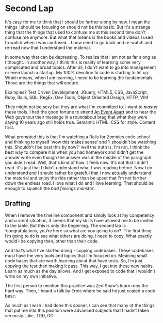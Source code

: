# Second Lap

It's easy for me to think that I should be farther along by now. I mean the things I should be focusing on should not be this basic. But it's a strange thing that the things that used to confuse me at this second time don't confuse me anymore. But what that means is the books and videos I used to watch when I was confused... I now need to go back and re-watch and re-read now that I understand the material. 

In some way that can be depressing. To realize that I am not as far along as I thought. In another way, I think this is reality of learning some very complicated and broad topics. After all, I don't want to go into management or even launch a startup. My 100% devotion to code is starting to let up. Which means, when I am learning, I need to be learning the fundamentals. Those are the things that will endure. 

Examples?
Test Driven Development, JQuery, HTML5, CSS, JavaScript, Ruby, Rails, SQL, RegEx, Dev Tools, Object Oriented Design, HTTP, VIM

They might not be sexy but they are what I'm committed to. I want to _master_ these tools. I had the good fortune to attend [An Event Apart]() and to hear the Web guys tout their message in a roundabout brag that what they were saying 10 years ago still holds true. Semantic HTML. CSS for style. Content first. 

What prompted this is that I'm watching a Rails for Zombies code school and thinking to myself 'wow this makes sense' and 'I shouldn't be watching this. Shouldn't I be past this by now?' well the truth is, I'm not. I think the best way to compare it is when you had homework and didn't get the answer write even though the answer was in the middle of the paragraph you didn't read. Well, that's kind of how it feels now. It's not that I didn't read. It's just that I didn't understand what I was reading before. Now I do understand and I should rather be grateful that I now actually understand the material and enjoy the ride rather than be upset that I'm not farther down the endless road. I love what I do and I love learning. That should be enough to squelch the _bad feelings monster_.

## Drafting

When I remove the timeline component and simply look at my competency and current situation, it seems that my skills have allowed me to be invited to the table. But this is only the beginning. The second lap is ‘congratulations, you’re here so what are you going to do?’ The first thing I’m going to do is see what others are doing. I need to copy. What exactly would I be copying then, other than their code. 

And that’s what I’ve started doing - copying codebases. These codebases must have the very tools and topics that I’m focused on. Meaning small code bases that are worth learning about that have tests. So, I’m just copying the test then making it pass. This way, I get into these new habits. Learn as much as the day allows. And I get exposed to code that I wouldn’t write on my own initiative. 

The first person to mention this practice was Zed Shaw’s learn ruby the hard way. Then, I heard a talk by Ernie where he said he just copied a code base. 

As much as I wish I had done this sooner, I can see that many of the things that put me into this position were advanced subjects that I hadn’t taken seriously. Like, TDD, OO.

